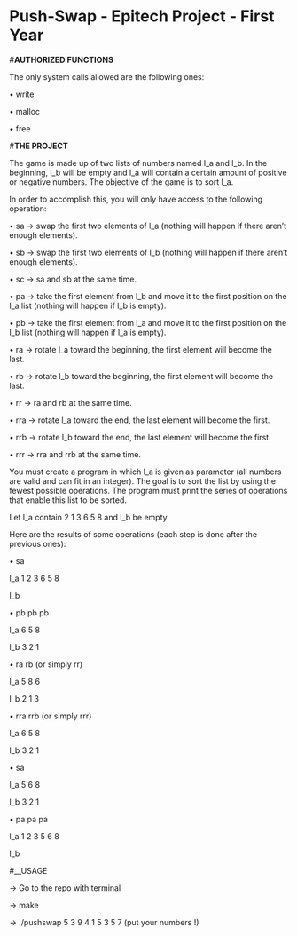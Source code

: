# Push-Swap - Epitech Project - First Year

#__AUTHORIZED FUNCTIONS__

The only system calls allowed are the following ones:

• write

• malloc

• free



#__THE PROJECT__

The game is made up of two lists of numbers named l_a and l_b.
In the beginning, l_b will be empty and l_a will contain a certain amount of positive or negative numbers.
The objective of the game is to sort l_a.

In order to accomplish this, you will only have access to the following operation:

• sa -> swap the first two elements of l_a (nothing will happen if there aren’t enough elements).

• sb -> swap the first two elements of l_b (nothing will happen if there aren’t enough elements).

• sc -> sa and sb at the same time.

• pa -> take the first element from l_b and move it to the first position on the l_a list (nothing will happen if
l_b is empty).

• pb -> take the first element from l_a and move it to the first position on the l_b list (nothing will happen if
l_a is empty).

• ra -> rotate l_a toward the beginning, the first element will become the last.

• rb -> rotate l_b toward the beginning, the first element will become the last.

• rr -> ra and rb at the same time.

• rra -> rotate l_a toward the end, the last element will become the first.

• rrb -> rotate l_b toward the end, the last element will become the first.

• rrr -> rra and rrb at the same time.

You must create a program in which l_a is given as parameter (all numbers are valid and can fit in an integer).
The goal is to sort the list by using the fewest possible operations.
The program must print the series of operations that enable this list to be sorted.


Let l_a contain 2 1 3 6 5 8 and l_b be empty.

Here are the results of some operations (each step is done after the previous ones):

• sa

  l_a 1 2 3 6 5 8
  
  l_b
  

• pb pb pb

  l_a 6 5 8

  l_b 3 2 1


• ra rb (or simply rr)

  l_a 5 8 6

  l_b 2 1 3


• rra rrb (or simply rrr)

  l_a 6 5 8

  l_b 3 2 1


• sa

  l_a 5 6 8
  
  l_b 3 2 1
  
  
• pa pa pa

  l_a 1 2 3 5 6 8

  l_b
  
  
#__USAGE

-> Go to the repo with terminal

-> make

-> ./pushswap 5 3 9 4 1 5 3 5 7 (put your numbers !)

